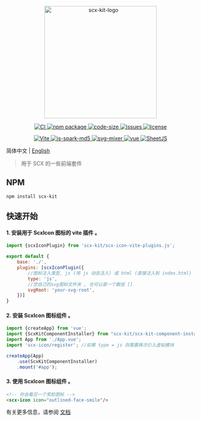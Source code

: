 <p align="center">
    <img src="https://scx.cool/img/scx-kit-logo.svg" width="300px"  alt="scx-kit-logo"/>
</p>
<p align="center">
    <a target="_blank" href="https://github.com/scx567888/scx-kit/actions/workflows/ci.yml">
        <img src="https://github.com/scx567888/scx-kit/actions/workflows/ci.yml/badge.svg" alt="CI"/>
    </a>
    <a target="_blank" href="https://www.npmjs.com/package/scx-kit">
        <img src="https://img.shields.io/npm/v/scx-kit.svg?color=ff69b4" alt="npm package"/>
    </a>
    <a target="_blank" href="https://github.com/scx567888/scx-kit">
        <img src="https://img.shields.io/github/languages/code-size/scx567888/scx-kit?color=orange" alt="code-size"/>
    </a>
    <a target="_blank" href="https://github.com/scx567888/scx-kit/issues">
        <img src="https://img.shields.io/github/issues/scx567888/scx-kit" alt="issues"/>
    </a> 
    <a target="_blank" href="https://github.com/scx567888/scx-kit/blob/master/LICENSE">
        <img src="https://img.shields.io/github/license/scx567888/scx-kit" alt="license"/>
    </a>
</p>
<p align="center">
   <a target="_blank" href="https://github.com/vitejs/vite">
        <img src="https://img.shields.io/github/package-json/dependency-version/scx567888/scx-kit/dev/vite?color=f44336" alt="Vite"/>
    </a>
    <a target="_blank" href="https://github.com/satazor/js-spark-md5">
        <img src="https://img.shields.io/github/package-json/dependency-version/scx567888/scx-kit/spark-md5?color=ff8000" alt="js-spark-md5"/>
    </a>
    <a target="_blank" href="https://github.com/JetBrains/svg-mixer">
        <img src="https://img.shields.io/github/package-json/dependency-version/scx567888/scx-kit/svg-mixer?color=44be16" alt="svg-mixer"/>
    </a> 
    <a target="_blank" href="https://github.com/vuejs/core">
        <img src="https://img.shields.io/github/package-json/dependency-version/scx567888/scx-kit/vue?color=29aaf5" alt="vue"/>
    </a> 
    <a target="_blank" href="https://github.com/SheetJS/sheetjs">
        <img src="https://img.shields.io/github/package-json/dependency-version/scx567888/scx-kit/xlsx?color=9c27b0" alt="SheetJS"/>
    </a>
</p>

简体中文 | [English](./README.md)

> 用于 SCX 的一些前端套件

## NPM

```
npm install scx-kit
```

## 快速开始

#### 1. 安装用于 ScxIcon 图标的 vite 插件 。

```javascript
import {scxIconPlugin} from 'scx-kit/scx-icon-vite-plugins.js';

export default {
    base: './',
    plugins: [scxIconPlugin({
        //图标注入类型, js (用 js 动态注入) 或 html (直接注入到 index.html)
        type: 'js',
        //您自己的svg图标文件夹 , 也可以是一个数组 []
        svgRoot: 'your-svg-root',
    })]
}
```
#### 2. 安装 ScxIcon 图标组件 。

```javascript
import {createApp} from 'vue';
import {ScxKitComponentInstaller} from "scx-kit/scx-kit-component-installer.js";
import App from './App.vue';
import 'scx-icon/register'; //如果 type = js 则需要再次引入虚拟模块

createApp(App)
    .use(ScxKitComponentInstaller)
    .mount('#app');
```

#### 3. 使用 ScxIcon 图标组件 。

```html
<!-- 你会看见一个笑脸图标 -->
<scx-icon icon="outlined-face-smile"/>
```

有关更多信息，请参阅 [文档](https://scx.cool/docs/scx/index.html)
